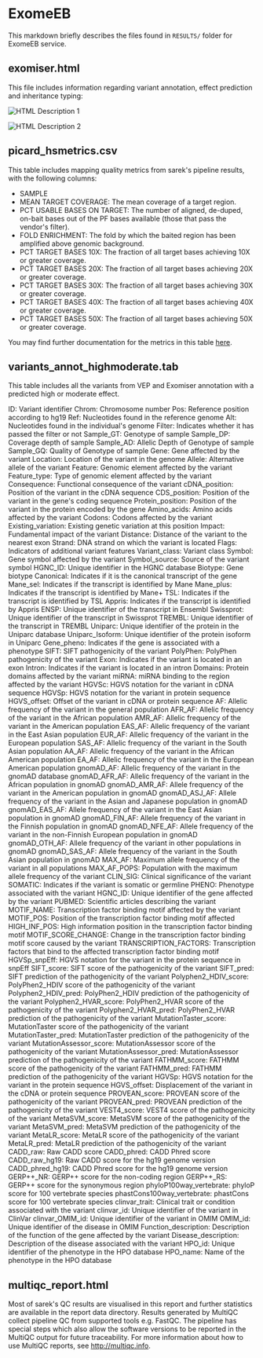 # ExomeEB

This markdown briefly describes the files found in `RESULTS/` folder for ExomeEB service.

## exomiser.html

This file includes information regarding variant annotation, effect prediction and inheritance typing:

![HTML Description 1](images/exomiser-html-description-1.png)

![HTML Description 2](images/exomiser-html-description-2.png)

## picard_hsmetrics.csv

This table includes mapping quality metrics from sarek's pipeline results, with the following columns:
- SAMPLE
- MEAN TARGET COVERAGE: The mean coverage of a target region.
- PCT USABLE BASES ON TARGET: The number of aligned, de-duped, on-bait bases out of the PF bases available (those that pass the vendor's filter).
- FOLD ENRICHMENT: The fold by which the baited region has been amplified above genomic background.
- PCT TARGET BASES 10X: The fraction of all target bases achieving 10X or greater coverage.
- PCT TARGET BASES 20X: The fraction of all target bases achieving 20X or greater coverage.
- PCT TARGET BASES 30X: The fraction of all target bases achieving 30X or greater coverage.
- PCT TARGET BASES 40X: The fraction of all target bases achieving 40X or greater coverage.
- PCT TARGET BASES 50X: The fraction of all target bases achieving 50X or greater coverage.

You may find further documentation for the metrics in this table [here](http://broadinstitute.github.io/picard/picard-metric-definitions.html#HsMetrics).

## variants_annot_highmoderate.tab

This table includes all the variants from VEP and Exomiser annotation with a predicted high or moderate effect.

ID: Variant identifier
Chrom: Chromosome number
Pos: Reference position according to hg19
Ref: Nucleotides found in the reference genome
Alt: Nucleotides found in the individual's genome
Filter: Indicates whether it has passed the filter or not
Sample_GT: Genotype of sample
Sample_DP: Coverage depth of sample
Sample_AD: Allelic Depth of Genotype of sample
Sample_GQ: Quality of Genotype of sample
Gene: Gene affected by the variant
Location: Location of the variant in the genome
Allele: Alternative allele of the variant
Feature: Genomic element affected by the variant
Feature_type: Type of genomic element affected by the variant
Consequence: Functional consequence of the variant
cDNA_position: Position of the variant in the cDNA sequence
CDS_position: Position of the variant in the gene's coding sequence
Protein_position: Position of the variant in the protein encoded by the gene
Amino_acids: Amino acids affected by the variant
Codons: Codons affected by the variant
Existing_variation: Existing genetic variation at this position
Impact: Fundamental impact of the variant
Distance: Distance of the variant to the nearest exon
Strand: DNA strand on which the variant is located
Flags: Indicators of additional variant features
Variant_class: Variant class
Symbol: Gene symbol affected by the variant
Symbol_source: Source of the variant symbol
HGNC_ID: Unique identifier in the HGNC database
Biotype: Gene biotype
Canonical: Indicates if it is the canonical transcript of the gene
Mane_sel: Indicates if the transcript is identified by Mane
Mane_plus: Indicates if the transcript is identified by Mane+
TSL: Indicates if the transcript is identified by TSL
Appris: Indicates if the transcript is identified by Appris
ENSP: Unique identifier of the transcript in Ensembl
Swissprot: Unique identifier of the transcript in Swissprot
TREMBL: Unique identifier of the transcript in TREMBL
Uniparc: Unique identifier of the protein in the Uniparc database
Uniparc_Isoform: Unique identifier of the protein isoform in Uniparc
Gene_pheno: Indicates if the gene is associated with a phenotype
SIFT: SIFT pathogenicity of the variant
PolyPhen: PolyPhen pathogenicity of the variant
Exon: Indicates if the variant is located in an exon
Intron: Indicates if the variant is located in an intron
Domains: Protein domains affected by the variant
miRNA: miRNA binding to the region affected by the variant
HGVSc: HGVS notation for the variant in cDNA sequence
HGVSp: HGVS notation for the variant in protein sequence
HGVS_offset: Offset of the variant in cDNA or protein sequence
AF: Allelic frequency of the variant in the general population
AFR_AF: Allelic frequency of the variant in the African population
AMR_AF: Allelic frequency of the variant in the American population
EAS_AF: Allelic frequency of the variant in the East Asian population
EUR_AF: Allelic frequency of the variant in the European population
SAS_AF: Allelic frequency of the variant in the South Asian population
AA_AF: Allelic frequency of the variant in the African American population
EA_AF: Allelic frequency of the variant in the European American population
gnomAD_AF: Allelic frequency of the variant in the gnomAD database
gnomAD_AFR_AF: Allelic frequency of the variant in the African population in gnomAD
gnomAD_AMR_AF: Allele frequency of the variant in the American population in gnomAD
gnomAD_ASJ_AF: Allele frequency of the variant in the Asian and Japanese population in gnomAD
gnomAD_EAS_AF: Allele frequency of the variant in the East Asian population in gnomAD
gnomAD_FIN_AF: Allele frequency of the variant in the Finnish population in gnomAD
gnomAD_NFE_AF: Allele frequency of the variant in the non-Finnish European population in gnomAD
gnomAD_OTH_AF: Allele frequency of the variant in other populations in gnomAD
gnomAD_SAS_AF: Allele frequency of the variant in the South Asian population in gnomAD
MAX_AF: Maximum allele frequency of the variant in all populations
MAX_AF_POPS: Population with the maximum allele frequency of the variant
CLIN_SIG: Clinical significance of the variant
SOMATIC: Indicates if the variant is somatic or germline
PHENO: Phenotype associated with the variant
HGNC_ID: Unique identifier of the gene affected by the variant
PUBMED: Scientific articles describing the variant
MOTIF_NAME: Transcription factor binding motif affected by the variant
MOTIF_POS: Position of the transcription factor binding motif affected
HIGH_INF_POS: High information position in the transcription factor binding motif
MOTIF_SCORE_CHANGE: Change in the transcription factor binding motif score caused by the variant
TRANSCRIPTION_FACTORS: Transcription factors that bind to the affected transcription factor binding motif
HGVSp_snpEff: HGVS notation for the variant in the protein sequence in snpEff
SIFT_score: SIFT score of the pathogenicity of the variant
SIFT_pred: SIFT prediction of the pathogenicity of the variant
Polyphen2_HDIV_score: PolyPhen2_HDIV score of the pathogenicity of the variant
Polyphen2_HDIV_pred: PolyPhen2_HDIV prediction of the pathogenicity of the variant
Polyphen2_HVAR_score: PolyPhen2_HVAR score of the pathogenicity of the variant
Polyphen2_HVAR_pred: PolyPhen2_HVAR prediction of the pathogenicity of the variant
MutationTaster_score: MutationTaster score of the pathogenicity of the variant
MutationTaster_pred: MutationTaster prediction of the pathogenicity of the variant
MutationAssessor_score: MutationAssessor score of the pathogenicity of the variant
MutationAssessor_pred: MutationAssessor prediction of the pathogenicity of the variant
FATHMM_score: FATHMM score of the pathogenicity of the variant
FATHMM_pred: FATHMM prediction of the pathogenicity of the variant
HGVSp: HGVS notation for the variant in the protein sequence
HGVS_offset: Displacement of the variant in the cDNA or protein sequence
PROVEAN_score: PROVEAN score of the pathogenicity of the variant
PROVEAN_pred: PROVEAN prediction of the pathogenicity of the variant
VEST4_score: VEST4 score of the pathogenicity of the variant
MetaSVM_score: MetaSVM score of the pathogenicity of the variant
MetaSVM_pred: MetaSVM prediction of the pathogenicity of the variant
MetaLR_score: MetaLR score of the pathogenicity of the variant
MetaLR_pred: MetaLR prediction of the pathogenicity of the variant
CADD_raw: Raw CADD score
CADD_phred: CADD Phred score
CADD_raw_hg19: Raw CADD score for the hg19 genome version
CADD_phred_hg19: CADD Phred score for the hg19 genome version
GERP++_NR: GERP++ score for the non-coding region
GERP++_RS: GERP++ score for the synonymous region
phyloP100way_vertebrate: phyloP score for 100 vertebrate species
phastCons100way_vertebrate: phastCons score for 100 vertebrate species
clinvar_trait: Clinical trait or condition associated with the variant
clinvar_id: Unique identifier of the variant in ClinVar
clinvar_OMIM_id: Unique identifier of the variant in OMIM
OMIM_id: Unique identifier of the disease in OMIM
Function_description: Description of the function of the gene affected by the variant
Disease_description: Description of the disease associated with the variant
HPO_id: Unique identifier of the phenotype in the HPO database
HPO_name: Name of the phenotype in the HPO database

## multiqc_report.html

Most of sarek's QC results are visualised in this report and further statistics are available in the report data directory. 
Results generated by MultiQC collect pipeline QC from supported tools e.g. FastQC. The pipeline has special steps which also allow the software versions to be reported in the MultiQC output for future traceability. For more information about how to use MultiQC reports, see http://multiqc.info.
